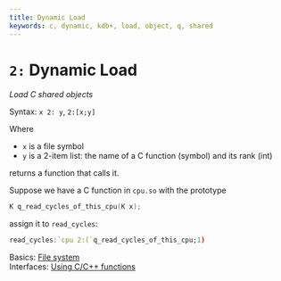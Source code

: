 ```yaml
---
title: Dynamic Load
keywords: c, dynamic, kdb+, load, object, q, shared
---
```


# `2:` Dynamic Load




_Load C shared objects_

Syntax: `x 2: y`, `2:[x;y]`

Where

-   `x` is a file symbol
-   `y` is a 2-item list: the name of a C function (symbol) and its rank (int)

returns a function that calls it.

Suppose we have a C function in `cpu.so` with the prototype

```C
K q_read_cycles_of_this_cpu(K x);
```

assign it to `read_cycles`:

```q
read_cycles:`cpu 2:(`q_read_cycles_of_this_cpu;1)
```

<i class="far fa-hand-point-right"></i> 
Basics: [File system](../basics/files.md)  
Interfaces: [Using C/C++ functions](../interfaces/using-c-functions.md)


